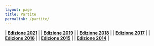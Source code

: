```yaml
---
layout: page
title: Partite
permalink: /partite/
---
```


| [**Edizione 2021**](/calciosplash_lizzana/partite/2021/) |
| [**Edizione 2019**](/calciosplash_lizzana/partite/2019/) | 
| [**Edizione 2018**](/calciosplash_lizzana/partite/2018/) | 
| [**Edizione 2017**](/calciosplash_lizzana/partite/2017/) | 
| [**Edizione 2016**](/calciosplash_lizzana/partite/2016/) | 
| [**Edizione 2015**](/calciosplash_lizzana/partite/2015/) | 
| [**Edizione 2014**](/calciosplash_lizzana/partite/2014/) |